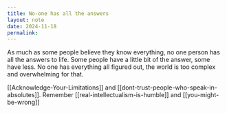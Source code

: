 ```yaml
---
title: No-one has all the answers
layout: note
date: 2024-11-18
permalink:
---
```


As much as some people believe they know everything, no one person has all the answers to life. Some people have a little bit of the answer, some have less. No one has everything all figured out, the world is too complex and overwhelming for that.

[[Acknowledge-Your-Limitations]] and [[dont-trust-people-who-speak-in-absolutes]]. Remember [[real-intellectualism-is-humble]] and [[you-might-be-wrong]]